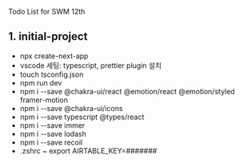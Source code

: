 Todo List for SWM 12th

## 1. initial-project

- npx create-next-app
- vscode 세팅: typescript, prettier plugin 설치
- touch tsconfig.json
- npm run dev
- npm i --save @chakra-ui/react @emotion/react @emotion/styled framer-motion
- npm i --save @chakra-ui/icons
- npm i --save typescript @types/react
- npm i --save immer
- npm i --save lodash
- npm i --save recoil
- .zshrc ~ export AIRTABLE_KEY=#######
